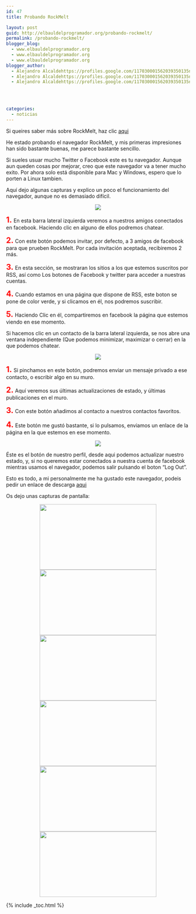 ```yaml
---
id: 47
title: Probando RockMelt

layout: post
guid: http://elbauldelprogramador.org/probando-rockmelt/
permalink: /probando-rockmelt/
blogger_blog:
  - www.elbauldelprogramador.org
  - www.elbauldelprogramador.org
  - www.elbauldelprogramador.org
blogger_author:
  - Alejandro Alcaldehttps://profiles.google.com/117030001562039350135noreply@blogger.com
  - Alejandro Alcaldehttps://profiles.google.com/117030001562039350135noreply@blogger.com
  - Alejandro Alcaldehttps://profiles.google.com/117030001562039350135noreply@blogger.com

  
  
  
categories:
  - noticias
---
```

Si queires saber más sobre RockMelt, haz clic [aqui][1]

He estado probando el navegador RockMelt, y mis primeras impresiones han sido bastante buenas, me parece bastante sencillo.

Si sueles usuar mucho Twitter o Facebook este es tu navegador. Aunque aun queden cosas por mejorar, creo que este navegador va a tener mucho exito. Por ahora solo está disponible para Mac y Windows, espero que lo porten a Linux tambien.

Aquí dejo algunas capturas y explico un poco el funcionamiento del navegador, aunque no es demasiado difícil.

<div class="separator" style="clear: both; text-align: center;">
  <a href="http://4.bp.blogspot.com/_IlK2pNFFgGM/TO5UHD6wzlI/AAAAAAAAAGY/NXFDcbJRQ5s/s1600/principal.png" imageanchor="1" style="margin-left: 1em; margin-right: 1em;"><img border="0" src="http://4.bp.blogspot.com/_IlK2pNFFgGM/TO5UHD6wzlI/AAAAAAAAAGY/NXFDcbJRQ5s/s320/principal.png" /></a>
</div>

<span style="color:#f00; font-size:1.5em; font-weight:bold;">1. </span>En esta barra lateral izquierda veremos a nuestros amigos conectados en facebook. Haciendo clic en alguno de ellos podremos chatear.

<span style="color:#f00; font-size:1.5em; font-weight:bold;">2. </span>Con este botón podemos invitar, por defecto, a 3 amigos de facebook para que prueben RockMelt. Por cada invitación aceptada, recibiremos 2 más.

<span style="color:#f00; font-size:1.5em; font-weight:bold;">3. </span>En esta sección, se mostraran los sitios a los que estemos suscritos por RSS, así como Los botones de Facebook y twitter para acceder a nuestras cuentas.

<span style="color:#f00; font-size:1.5em; font-weight:bold;">4. </span>Cuando estamos en una página que dispone de RSS, este boton se pone de color verde, y si clicamos en él, nos podremos suscribir.

<span style="color:#f00; font-size:1.5em; font-weight:bold;">5. </span>Haciendo Clic en él, compartiremos en facebook la página que estemos viendo en ese momento.



Si hacemos clic en un contacto de la barra lateral izquierda, se nos abre una ventana independiente (Que podemos minimizar, maximizar o cerrar) en la que podemos chatear.

<div class="separator" style="clear: both; text-align: center;">
  <a href="http://1.bp.blogspot.com/_IlK2pNFFgGM/TO5Pcw4ksuI/AAAAAAAAAGI/BVm4HImHcF8/s1600/chat1.png" imageanchor="1" style="margin-left: 1em; margin-right: 1em;"><img border="0" src="http://1.bp.blogspot.com/_IlK2pNFFgGM/TO5Pcw4ksuI/AAAAAAAAAGI/BVm4HImHcF8/s320/chat1.png" /></a>
</div>

<span style="color:#f00; font-size:1.5em; font-weight:bold;">1. </span>Si pinchamos en este botón, podremos enviar un mensaje privado a ese contacto, o escribir algo en su muro.

<span style="color:#f00; font-size:1.5em; font-weight:bold;">2. </span> Aquí veremos sus últimas actualizaciones de estado, y últimas publicaciones en el muro.

<span style="color:#f00; font-size:1.5em; font-weight:bold;">3. </span>Con este botón añadimos al contacto a nuestros contactos favoritos.

<span style="color:#f00; font-size:1.5em; font-weight:bold;">4. </span>Este botón me gustó bastante, si lo pulsamos, enviamos un enlace de la página en la que estemos en ese momento.

<div class="separator" style="clear: both; text-align: center;">
  <a href="http://2.bp.blogspot.com/_IlK2pNFFgGM/TO5SLPsoFbI/AAAAAAAAAGM/Eh4W0XfMpAY/s1600/profileclic.png" imageanchor="1" style="margin-left: 1em; margin-right: 1em;"><img border="0" src="http://2.bp.blogspot.com/_IlK2pNFFgGM/TO5SLPsoFbI/AAAAAAAAAGM/Eh4W0XfMpAY/s320/profileclic.png" /></a>
</div>

Éste es el botón de nuestro perfil, desde aqui podemos actualizar nuestro estado, y, si no queremos estar conectados a nuestra cuenta de facebook mientras usamos el navegador, podemos salir pulsando el boton &#8220;Log Out&#8221;.



Esto es todo, a mi personalmente me ha gustado este navegador, podeis pedir un enlace de descarga <a target="_blank" href="http://www.rockmelt.com/">aqui</a>

Os dejo unas capturas de pantalla:

<div class="separator" style="clear: both; text-align: center;">
  <a href="http://1.bp.blogspot.com/_IlK2pNFFgGM/TO5XTwlUxaI/AAAAAAAAAGc/_L7evpOeTco/s1600/feed.png" imageanchor="1" style="margin-left: 1em; margin-right: 1em;"><img border="0" height="179" src="http://1.bp.blogspot.com/_IlK2pNFFgGM/TO5XTwlUxaI/AAAAAAAAAGc/_L7evpOeTco/s320/feed.png" width="320" /></a>
</div>



<div class="separator" style="clear: both; text-align: center;">
  <a href="http://4.bp.blogspot.com/_IlK2pNFFgGM/TO5XWqHhpOI/AAAAAAAAAGg/302VsQxGXC8/s1600/friends.png" imageanchor="1" style="margin-left: 1em; margin-right: 1em;"><img border="0" height="179" src="http://4.bp.blogspot.com/_IlK2pNFFgGM/TO5XWqHhpOI/AAAAAAAAAGg/302VsQxGXC8/s320/friends.png" width="320" /></a>
</div>



<div class="separator" style="clear: both; text-align: center;">
  <a href="http://1.bp.blogspot.com/_IlK2pNFFgGM/TO5XZec8rhI/AAAAAAAAAGk/1lMmLufkYOU/s1600/perfil.png" imageanchor="1" style="margin-left: 1em; margin-right: 1em;"><img border="0" height="179" src="http://1.bp.blogspot.com/_IlK2pNFFgGM/TO5XZec8rhI/AAAAAAAAAGk/1lMmLufkYOU/s320/perfil.png" width="320" /></a>
</div>



<div class="separator" style="clear: both; text-align: center;">
  <a href="http://2.bp.blogspot.com/_IlK2pNFFgGM/TO5XcVcrKjI/AAAAAAAAAGo/E1fNJEq8Ws0/s1600/profile.png" imageanchor="1" style="margin-left: 1em; margin-right: 1em;"><img border="0" height="179" src="http://2.bp.blogspot.com/_IlK2pNFFgGM/TO5XcVcrKjI/AAAAAAAAAGo/E1fNJEq8Ws0/s320/profile.png" width="320" /></a>
</div>



<div class="separator" style="clear: both; text-align: center;">
  <a href="http://1.bp.blogspot.com/_IlK2pNFFgGM/TO5Xffgh1JI/AAAAAAAAAGs/YIJH3F8p-7E/s1600/twitter.png" imageanchor="1" style="margin-left: 1em; margin-right: 1em;"><img border="0" height="179" src="http://1.bp.blogspot.com/_IlK2pNFFgGM/TO5Xffgh1JI/AAAAAAAAAGs/YIJH3F8p-7E/s320/twitter.png" width="320" /></a>
</div>



<div class="separator" style="clear: both; text-align: center;">
  <a href="http://4.bp.blogspot.com/_IlK2pNFFgGM/TO5XlHWcKsI/AAAAAAAAAGw/keQi7p95OTM/s1600/updatesver.png" imageanchor="1" style="margin-left: 1em; margin-right: 1em;"><img border="0" height="179" src="http://4.bp.blogspot.com/_IlK2pNFFgGM/TO5XlHWcKsI/AAAAAAAAAGw/keQi7p95OTM/s320/updatesver.png" width="320" /></a>
</div>



 [1]: https://elbauldelprogramador.com/rockmelt-una-navegador-social-basado-en/

{% include _toc.html %}
